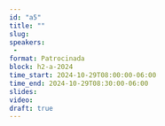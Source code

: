 ```yaml
---
id: "a5"
title: ""
slug: 
speakers:
 - 
format: Patrocinada
block: h2-a-2024
time_start: 2024-10-29T08:00:00-06:00
time_end: 2024-10-29T08:30:00-06:00
slides: 
video:
draft: true 
---
```


